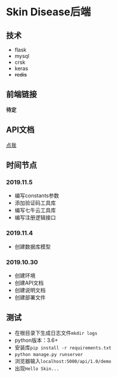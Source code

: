 # Skin Disease后端
## 技术
- flask
- mysql
- crsk
- keras
- ~~redis~~

## 前端链接
**待定**

## API文档
[点我](./API.md)

## 时间节点

### 2019.11.5
- 编写constants参数
- 添加验证码工具库
- 编写七牛云工具库
- 编写注册逻辑接口

### 2019.11.4
- 创建数据库模型

### 2019.10.30
- 创建环境
- 创建API文档
- 创建说明文档
- 创建部署文件

## 测试
- 在根目录下生成日志文件`mkdir logs`
- python版本：3.6+
- 安装库`pip install -r requirements.txt`
- `python manage.py runserver`
- 浏览器输入`localhost:5000/api/1.0/demo`
- 出现`Hello Skin...`
